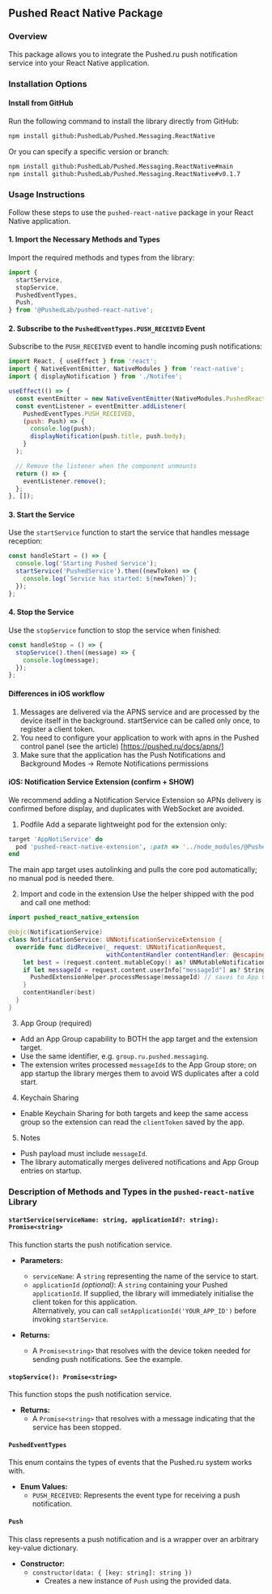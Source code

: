 ## Pushed React Native Package

### Overview
This package allows you to integrate the Pushed.ru push notification service into your React Native application.

### Installation Options

#### Install from GitHub
Run the following command to install the library directly from GitHub:
```bash
npm install github:PushedLab/Pushed.Messaging.ReactNative
```

Or you can specify a specific version or branch:
```bash
npm install github:PushedLab/Pushed.Messaging.ReactNative#main
npm install github:PushedLab/Pushed.Messaging.ReactNative#v0.1.7
```

### Usage Instructions
Follow these steps to use the `pushed-react-native` package in your React Native application.

#### 1. Import the Necessary Methods and Types
Import the required methods and types from the library:
```javascript
import {
  startService,
  stopService,
  PushedEventTypes,
  Push,
} from '@PushedLab/pushed-react-native';
```

#### 2. Subscribe to the `PushedEventTypes.PUSH_RECEIVED` Event
Subscribe to the `PUSH_RECEIVED` event to handle incoming push notifications:
```javascript
import React, { useEffect } from 'react';
import { NativeEventEmitter, NativeModules } from 'react-native';
import { displayNotification } from './Notifee';

useEffect(() => {
  const eventEmitter = new NativeEventEmitter(NativeModules.PushedReactNative);
  const eventListener = eventEmitter.addListener(
    PushedEventTypes.PUSH_RECEIVED,
    (push: Push) => {
      console.log(push);
      displayNotification(push.title, push.body);
    }
  );

  // Remove the listener when the component unmounts
  return () => {
    eventListener.remove();
  };
}, []);
```

#### 3. Start the Service
Use the `startService` function to start the service that handles message reception:
```javascript
const handleStart = () => {
  console.log('Starting Pushed Service');
  startService('PushedService').then((newToken) => {
    console.log(`Service has started: ${newToken}`);
  });
};
```

#### 4. Stop the Service
Use the `stopService` function to stop the service when finished:
```javascript
const handleStop = () => {
  stopService().then((message) => {
    console.log(message);
  });
};
```

#### Differences in iOS workflow

1. Messages are delivered via the APNS service and are processed by the device itself in the background. 
   startService can be called only once, to register a client token.
2. You need to configure your application to work with apns in the Pushed control panel (see the article) [https://pushed.ru/docs/apns/]
3. Make sure that the application has the Push Notifications and Background Modes -> Remote Notifications permissions

#### iOS: Notification Service Extension (confirm + SHOW)

We recommend adding a Notification Service Extension so APNs delivery is confirmed before display, and duplicates with WebSocket are avoided.

1) Podfile
Add a separate lightweight pod for the extension only:
```ruby
target 'AppNotiService' do
  pod 'pushed-react-native-extension', :path => '../node_modules/@PushedLab/pushed-react-native'
end
```

The main app target uses autolinking and pulls the core pod automatically; no manual pod is needed there.

2) Import and code in the extension
Use the helper shipped with the pod and call one method:
```swift
import pushed_react_native_extension

@objc(NotificationService)
class NotificationService: UNNotificationServiceExtension {
  override func didReceive(_ request: UNNotificationRequest,
                           withContentHandler contentHandler: @escaping (UNNotificationContent) -> Void) {
    let best = (request.content.mutableCopy() as? UNMutableNotificationContent) ?? request.content
    if let messageId = request.content.userInfo["messageId"] as? String {
      PushedExtensionHelper.processMessage(messageId) // saves to App Group, confirms, sends SHOW on success
    }
    contentHandler(best)
  }
}
```

3) App Group (required)
- Add an App Group capability to BOTH the app target and the extension target.
- Use the same identifier, e.g. `group.ru.pushed.messaging`.
- The extension writes processed `messageId`s to the App Group store; on app startup the library merges them to avoid WS duplicates after a cold start.

4) Keychain Sharing
- Enable Keychain Sharing for both targets and keep the same access group so the extension can read the `clientToken` saved by the app.

5) Notes
- Push payload must include `messageId`.
- The library automatically merges delivered notifications and App Group entries on startup.

### Description of Methods and Types in the `pushed-react-native` Library

#### `startService(serviceName: string, applicationId?: string): Promise<string>`
This function starts the push notification service.

- **Parameters:**
  - `serviceName`: A `string` representing the name of the service to start.
  - `applicationId` *(optional)*: A `string` containing your Pushed `applicationId`. If supplied, the library will immediately initialise the client token for this application.  
    Alternatively, you can call `setApplicationId('YOUR_APP_ID')` before invoking `startService`.

- **Returns:**
  - A `Promise<string>` that resolves with the device token needed for sending push notifications. See the example.

#### `stopService(): Promise<string>`
This function stops the push notification service.

- **Returns:**
  - A `Promise<string>` that resolves with a message indicating that the service has been stopped.

#### `PushedEventTypes`
This enum contains the types of events that the Pushed.ru system works with.

- **Enum Values:**
  - `PUSH_RECEIVED`: Represents the event type for receiving a push notification.

#### `Push`
This class represents a push notification and is a wrapper over an arbitrary key-value dictionary.

- **Constructor:**
  - `constructor(data: { [key: string]: string })`
    - Creates a new instance of `Push` using the provided data.
